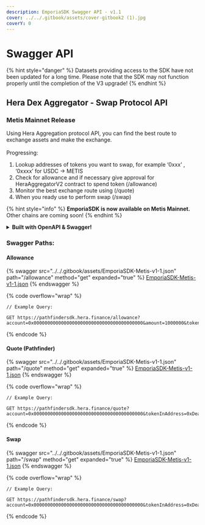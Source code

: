 ```yaml
---
description: EmporiaSDK Swagger API - v1.1
cover: ../../.gitbook/assets/cover-gitbook2 (1).jpg
coverY: 0
---
```


# Swagger API

{% hint style="danger" %}
Datasets providing access to the SDK have not been updated for a long time. Please note that the SDK may not function properly until the completion of the V3 upgrade!
{% endhint %}

## Hera Dex Aggregator - Swap Protocol API

### Metis Mainnet Release

Using Hera Aggregation protocol API, you can find the best route to exchange assets and make the exchange.\
\
Progressing:

1. Lookup addresses of tokens you want to swap, for example ‘0xxx’ , ‘0xxxx’ for USDC -> METIS
2. Check for allowance and if necessary give approval for HeraAggregatorV2 contract to spend token (/allowance)
3. Monitor the best exchange route using (/quote)
4. When you ready use to perform swap (/swap)

{% hint style="info" %}
**EmporiaSDK is now available on Metis Mainnet.** Other chains are coming soon!
{% endhint %}

<details>

<summary><strong>Built with OpenAPI &#x26; Swagger!</strong></summary>

Design, describe, and document your API on the first open source editor supporting multiple API specifications and serialization formats. The Swagger Editor offers an easy way to get started with the OpenAPI Specification (formerly known as Swagger) as well as the AsyncAPI specification, with support for Swagger 2.0, OpenAPI 3.0, and AsyncAPI 2.\* versions.

</details>

### Swagger Paths:

#### Allowance&#x20;

{% swagger src="../../.gitbook/assets/EmporiaSDK-Metis-v1-1.json" path="/allowance" method="get" expanded="true" %}
[EmporiaSDK-Metis-v1-1.json](../../.gitbook/assets/EmporiaSDK-Metis-v1-1.json)
{% endswagger %}

{% code overflow="wrap" %}
```
// Example Query:

GET https://pathfindersdk.hera.finance/allowance?account=0x0000000000000000000000000000000000000000&amount=1000000&tokenInAddress=0xEA32A96608495e54156Ae48931A7c20f0dcc1a21
```
{% endcode %}

#### Quote (Pathfinder)

{% swagger src="../../.gitbook/assets/EmporiaSDK-Metis-v1-1.json" path="/quote" method="get" expanded="true" %}
[EmporiaSDK-Metis-v1-1.json](../../.gitbook/assets/EmporiaSDK-Metis-v1-1.json)
{% endswagger %}

{% code overflow="wrap" %}
```
// Example Query:

GET https://pathfindersdk.hera.finance/quote?account=0x0000000000000000000000000000000000000000&tokenInAddress=0xDeadDeAddeAddEAddeadDEaDDEAdDeaDDeAD0000&tokenInChainId=1088&tokenOutAddress=0xEA32A96608495e54156Ae48931A7c20f0dcc1a21&tokenOutChainId=1088&amount=100000000000000000000&type=exactIn
```
{% endcode %}

#### Swap

{% swagger src="../../.gitbook/assets/EmporiaSDK-Metis-v1-1.json" path="/swap" method="get" expanded="true" %}
[EmporiaSDK-Metis-v1-1.json](../../.gitbook/assets/EmporiaSDK-Metis-v1-1.json)
{% endswagger %}

{% code overflow="wrap" %}
```
// Example Query:

GET https://pathfindersdk.hera.finance/swap?account=0x0000000000000000000000000000000000000000&tokenInAddress=0xDeadDeAddeAddEAddeadDEaDDEAdDeaDDeAD0000&tokenInChainId=1088&tokenOutAddress=0xEA32A96608495e54156Ae48931A7c20f0dcc1a21&tokenOutChainId=1088&amount=100000000000000000000
```
{% endcode %}
